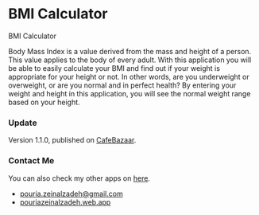 # BMI Calculator

BMI Calculator


Body Mass Index is a value derived from the mass and height of a person. This value applies to the body of every adult.
With this application you will be able to easily calculate your BMI and find out if your weight is appropriate for your
height or not. In other words, are you underweight or overweight, or are you normal and in perfect health?
By entering your weight and height in this application, you will see the normal weight range based on your height.

### Update

Version 1.1.0, published on [CafeBazaar](https://cafebazaar.ir/app?l=en).

### Contact Me

You can also check my other apps on [here](https://cafebazaar.ir/developer/413934687302?l=en).

- pouria.zeinalzadeh@gmail.com
- [pouriazeinalzadeh.web.app](https://pouriazeinalzadeh.web.app)
